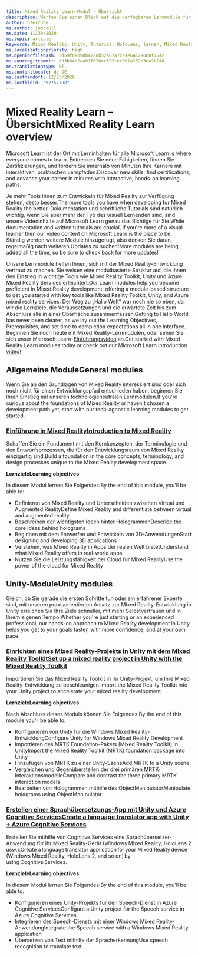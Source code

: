 ```yaml
---
title: Mixed Reality Learn-Modul – Übersicht
description: Werfen Sie einen Blick auf die verfügbaren Lernmodule für Mixed Reality.
author: hferrone
ms.author: jemccull
ms.date: 11/30/2020
ms.topic: article
keywords: Mixed Reality, Unity, Tutorial, HoloLens, lernen, Mixed Reality-Headset, Windows Mixed Reality-Headset, Virtual Reality-Headset, was ist Virtual Reality, was ist Augmented Reality, MRTK, Mixed Reality Toolkit, Sprachübersetzung, Azure, Azure Cognitive Services, Microsoft Learn
ms.localizationpriority: high
ms.openlocfilehash: 5d59f09b98b4228b52a87a7c91e64129060f754c
ms.sourcegitcommit: 8d3b84d2aa01f078ecf92cec001a252e3ea7b24d
ms.translationtype: HT
ms.contentlocale: de-DE
ms.lasthandoff: 12/23/2020
ms.locfileid: "97757798"
---
```

# <a name="mixed-reality-learn-overview"></a><span data-ttu-id="e867d-104">Mixed Reality Learn – Übersicht</span><span class="sxs-lookup"><span data-stu-id="e867d-104">Mixed Reality Learn overview</span></span>

<span data-ttu-id="e867d-105">Microsoft Learn ist der Ort mit Lerninhalten für alle.</span><span class="sxs-lookup"><span data-stu-id="e867d-105">Microsoft Learn is where everyone comes to learn.</span></span> <span data-ttu-id="e867d-106">Entdecken Sie neue Fähigkeiten, finden Sie Zertifizierungen, und fördern Sie innerhalb von Minuten Ihre Karriere mit interaktiven, praktischen Lernpfaden.</span><span class="sxs-lookup"><span data-stu-id="e867d-106">Discover new skills, find certifications, and advance your career in minutes with interactive, hands-on learning paths.</span></span> 

<span data-ttu-id="e867d-107">Je mehr Tools Ihnen zum Entwickeln für Mixed Reality zur Verfügung stehen, desto besser.</span><span class="sxs-lookup"><span data-stu-id="e867d-107">The more tools you have when developing for Mixed Reality the better.</span></span> <span data-ttu-id="e867d-108">Dokumentation und schriftliche Tutorials sind natürlich wichtig, wenn Sie aber mehr der Typ des visuell Lernenden sind, sind unsere Videoinhalte auf Microsoft Learn genau das Richtige für Sie.</span><span class="sxs-lookup"><span data-stu-id="e867d-108">While documentation and written tutorials are crucial, if you're more of a visual learner then our video content on Microsoft Learn is the place to be.</span></span> <span data-ttu-id="e867d-109">Ständig werden weitere Module hinzugefügt, also denken Sie daran, regelmäßig nach weiteren Updates zu suchen!</span><span class="sxs-lookup"><span data-stu-id="e867d-109">More modules are being added all the time, so be sure to check back for more updates!</span></span>

<span data-ttu-id="e867d-110">Unsere Lernmodule helfen Ihnen, sich mit der Mixed Reality-Entwicklung vertraut zu machen. Sie weisen eine modulbasierte Struktur auf, die Ihnen den Einstieg in wichtige Tools wie Mixed Reality Toolkit, Unity und Azure Mixed Reality Services erleichtert.</span><span class="sxs-lookup"><span data-stu-id="e867d-110">Our Learn modules help you become proficient in Mixed Reality development, offering a module-based structure to get you started with key tools like Mixed Reality Toolkit, Unity, and Azure mixed reality services.</span></span> <span data-ttu-id="e867d-111">Der Weg zu „Hallo Welt“ war noch nie so eben, da wir die Lernziele, die Voraussetzungen und die erwartete Zeit bis zum Abschluss alle in einer Oberfläche zusammenfassen.</span><span class="sxs-lookup"><span data-stu-id="e867d-111">Getting to Hello World has never been clearer, as we lay out the Learning Objectives, Prerequisites, and set time to completion expectations all in one interface.</span></span> <span data-ttu-id="e867d-112">Beginnen Sie noch heute mit Mixed Reality-Lernmodulen, oder sehen Sie sich unser Microsoft Learn-[Einführungsvideo](https://channel9.msdn.com/Blogs/One-Dev-Minute/What-is-Microsoft-Learn) an.</span><span class="sxs-lookup"><span data-stu-id="e867d-112">Get started with Mixed Reality Learn modules today or check out our Microsoft Learn introduction [video](https://channel9.msdn.com/Blogs/One-Dev-Minute/What-is-Microsoft-Learn)!</span></span>

## <a name="general-modules"></a><span data-ttu-id="e867d-113">Allgemeine Module</span><span class="sxs-lookup"><span data-stu-id="e867d-113">General modules</span></span>

<span data-ttu-id="e867d-114">Wenn Sie an den Grundlagen von Mixed Reality interessiert sind oder sich noch nicht für einen Entwicklungspfad entschieden haben, beginnen Sie Ihren Einstieg mit unseren technologieneutralen Lernmodulen.</span><span class="sxs-lookup"><span data-stu-id="e867d-114">If you're curious about the foundations of Mixed Reality or haven't chosen a development path yet, start with our tech-agnostic learning modules to get started.</span></span>

### <a name="introduction-to-mixed-reality"></a>[<span data-ttu-id="e867d-115">Einführung in Mixed Reality</span><span class="sxs-lookup"><span data-stu-id="e867d-115">Introduction to Mixed Reality</span></span>](https://docs.microsoft.com/learn/modules/intro-to-mixed-reality/)

<span data-ttu-id="e867d-116">Schaffen Sie ein Fundament mit den Kernkonzepten, der Terminologie und den Entwurfsprozessen, die für den Entwicklungsraum von Mixed Reality einzigartig sind.</span><span class="sxs-lookup"><span data-stu-id="e867d-116">Build a foundation in the core concepts, terminology, and design processes unique to the Mixed Reality development space.</span></span>

<span data-ttu-id="e867d-117">**Lernziele**</span><span class="sxs-lookup"><span data-stu-id="e867d-117">**Learning objectives**</span></span>

<span data-ttu-id="e867d-118">In diesem Modul lernen Sie Folgendes:</span><span class="sxs-lookup"><span data-stu-id="e867d-118">By the end of this module, you'll be able to:</span></span>

* <span data-ttu-id="e867d-119">Definieren von Mixed Reality und Unterscheiden zwischen Virtual und Augmented Reality</span><span class="sxs-lookup"><span data-stu-id="e867d-119">Define Mixed Reality and differentiate between virtual and augmented reality</span></span>
* <span data-ttu-id="e867d-120">Beschreiben der wichtigsten Ideen hinter Hologrammen</span><span class="sxs-lookup"><span data-stu-id="e867d-120">Describe the core ideas behind holograms</span></span>
* <span data-ttu-id="e867d-121">Beginnen mit dem Entwerfen und Entwickeln von 3D-Anwendungen</span><span class="sxs-lookup"><span data-stu-id="e867d-121">Start designing and developing 3D applications</span></span>
* <span data-ttu-id="e867d-122">Verstehen, was Mixed Reality in Apps der realen Welt bietet</span><span class="sxs-lookup"><span data-stu-id="e867d-122">Understand what Mixed Reality offers in real-world apps</span></span>
* <span data-ttu-id="e867d-123">Nutzen Sie die Leistungsfähigkeit der Cloud für Mixed Reality</span><span class="sxs-lookup"><span data-stu-id="e867d-123">Use the power of the cloud for Mixed Reality</span></span>

## <a name="unity-modules"></a><span data-ttu-id="e867d-124">Unity-Module</span><span class="sxs-lookup"><span data-stu-id="e867d-124">Unity modules</span></span>

<span data-ttu-id="e867d-125">Gleich, ob Sie gerade die ersten Schritte tun oder ein erfahrener Experte sind, mit unseren praxisorientierten Ansatz zur Mixed Reality-Entwicklung in Unity erreichen Sie Ihre Ziele schneller, mit mehr Selbstvertrauen und in Ihrem eigenen Tempo.</span><span class="sxs-lookup"><span data-stu-id="e867d-125">Whether you're just starting or an experienced professional, our hands-on approach to Mixed Reality development in Unity helps you get to your goals faster, with more confidence, and at your own pace.</span></span>

### <a name="set-up-a-mixed-reality-project-in-unity-with-the-mixed-reality-toolkit"></a>[<span data-ttu-id="e867d-126">Einrichten eines Mixed Reality-Projekts in Unity mit dem Mixed Reality Toolkit</span><span class="sxs-lookup"><span data-stu-id="e867d-126">Set up a mixed reality project in Unity with the Mixed Reality Toolkit</span></span>](https://docs.microsoft.com/learn/modules/mixed-reality-toolkit-project-unity/)

<span data-ttu-id="e867d-127">Importieren Sie das Mixed Reality Toolkit in Ihr Unity-Projekt, um Ihre Mixed Reality-Entwicklung zu beschleunigen.</span><span class="sxs-lookup"><span data-stu-id="e867d-127">Import the Mixed Reality Toolkit into your Unity project to accelerate your mixed reality development.</span></span>

<span data-ttu-id="e867d-128">**Lernziele**</span><span class="sxs-lookup"><span data-stu-id="e867d-128">**Learning objectives**</span></span>

<span data-ttu-id="e867d-129">Nach Abschluss dieses Moduls können Sie Folgendes:</span><span class="sxs-lookup"><span data-stu-id="e867d-129">By the end of this module you'll be able to:</span></span>

* <span data-ttu-id="e867d-130">Konfigurieren von Unity für die Windows Mixed Reality-Entwicklung</span><span class="sxs-lookup"><span data-stu-id="e867d-130">Configure Unity for Windows Mixed Reality Development</span></span>
* <span data-ttu-id="e867d-131">Importieren des MRTK Foundation-Pakets (Mixed Reality Toolkit) in Unity</span><span class="sxs-lookup"><span data-stu-id="e867d-131">Import the Mixed Reality Toolkit (MRTK) foundation package into Unity</span></span>
* <span data-ttu-id="e867d-132">Hinzufügen von MRTK zu einer Unity-Szene</span><span class="sxs-lookup"><span data-stu-id="e867d-132">Add MRTK to a Unity scene</span></span>
* <span data-ttu-id="e867d-133">Vergleichen und Gegenüberstellen der drei primären MRTK-Interaktionsmodelle</span><span class="sxs-lookup"><span data-stu-id="e867d-133">Compare and contrast the three primary MRTK interaction models</span></span>
* <span data-ttu-id="e867d-134">Bearbeiten von Hologrammen mithilfe des ObjectManipulator</span><span class="sxs-lookup"><span data-stu-id="e867d-134">Manipulate holograms using ObjectManipulator</span></span>

### <a name="create-a-language-translator-app-with-unity--azure-cognitive-services"></a>[<span data-ttu-id="e867d-135">Erstellen einer Sprachübersetzungs-App mit Unity und Azure Cognitive Services</span><span class="sxs-lookup"><span data-stu-id="e867d-135">Create a language translator app with Unity + Azure Cognitive Services</span></span>](https://docs.microsoft.com/learn/modules/create-language-translator-mixed-reality-application-unity-azure-cognitive-services/)

<span data-ttu-id="e867d-136">Erstellen Sie mithilfe von Cognitive Services eine Sprachübersetzer-Anwendung für Ihr Mixed Reality-Gerät (Windows Mixed Reality, HoloLens 2 usw.).</span><span class="sxs-lookup"><span data-stu-id="e867d-136">Create a language translator application for your Mixed Reality device (Windows Mixed Reality, HoloLens 2, and so on) by using Cognitive Services.</span></span>

<span data-ttu-id="e867d-137">**Lernziele**</span><span class="sxs-lookup"><span data-stu-id="e867d-137">**Learning objectives**</span></span>

<span data-ttu-id="e867d-138">In diesem Modul lernen Sie Folgendes:</span><span class="sxs-lookup"><span data-stu-id="e867d-138">By the end of this module, you'll be able to:</span></span>

* <span data-ttu-id="e867d-139">Konfigurieren eines Unity-Projekts für den Speech-Dienst in Azure Cognitive Services</span><span class="sxs-lookup"><span data-stu-id="e867d-139">Configure a Unity project for the Speech service in Azure Cognitive Services</span></span>
* <span data-ttu-id="e867d-140">Integrieren des Speech-Diensts mit einer Windows Mixed Reality-Anwendung</span><span class="sxs-lookup"><span data-stu-id="e867d-140">Integrate the Speech service with a Windows Mixed Reality application</span></span>
* <span data-ttu-id="e867d-141">Übersetzen von Text mithilfe der Spracherkennung</span><span class="sxs-lookup"><span data-stu-id="e867d-141">Use speech recognition to translate text</span></span>
